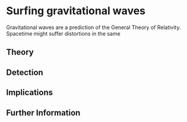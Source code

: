# Surfing gravitational waves

Gravitational waves are a prediction of the General Theory of Relativity. Spacetime might suffer distortions in the same
## Theory


## Detection


## Implications


## Further Information 
